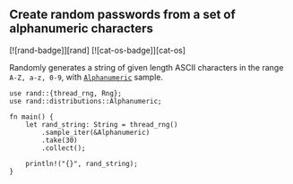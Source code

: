 ## Create random passwords from a set of alphanumeric characters

[![rand-badge]][rand] [![cat-os-badge]][cat-os]

Randomly generates a string of given length ASCII characters in the range `A-Z,
a-z, 0-9`, with [`Alphanumeric`] sample.

```rust,edition2018,ignore
use rand::{thread_rng, Rng};
use rand::distributions::Alphanumeric;

fn main() {
    let rand_string: String = thread_rng()
        .sample_iter(&Alphanumeric)
        .take(30)
        .collect();

    println!("{}", rand_string);
}
```

[`Alphanumeric`]: https://docs.rs/rand/*/rand/distributions/struct.Alphanumeric.html
